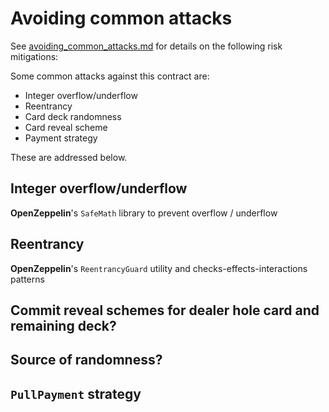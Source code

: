 # Avoiding common attacks

See [avoiding_common_attacks.md](avoiding_common_attacks.md "Contract security") for details on the following risk mitigations:

Some common attacks against this contract are:
- Integer overflow/underflow
- Reentrancy
- Card deck randomness 
- Card reveal scheme
- Payment strategy

These are addressed below.

## Integer overflow/underflow

**OpenZeppelin**'s `SafeMath` library to prevent overflow / underflow

## Reentrancy

**OpenZeppelin**'s `ReentrancyGuard` utility and checks-effects-interactions patterns
## Commit reveal schemes for dealer hole card and remaining deck?
## Source of randomness?
## `PullPayment` strategy

